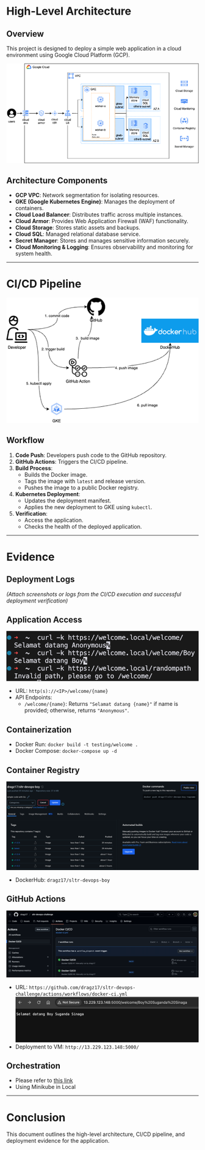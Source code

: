 # High-Level Architecture

## Overview
This project is designed to deploy a simple web application in a cloud environment using Google Cloud Platform (GCP).

![Architecture](internal/storage/architecture.png)

## Architecture Components
- **GCP VPC**: Network segmentation for isolating resources.
- **GKE (Google Kubernetes Engine)**: Manages the deployment of containers.
- **Cloud Load Balancer**: Distributes traffic across multiple instances.
- **Cloud Armor**: Provides Web Application Firewall (WAF) functionality.
- **Cloud Storage**: Stores static assets and backups.
- **Cloud SQL**: Managed relational database service.
- **Secret Manager**: Stores and manages sensitive information securely.
- **Cloud Monitoring & Logging**: Ensures observability and monitoring for system health.

---

# CI/CD Pipeline

![Pipeline](internal/storage/pipeline.png)

## Workflow
1. **Code Push**: Developers push code to the GitHub repository.
2. **GitHub Actions**: Triggers the CI/CD pipeline.
3. **Build Process**:
   - Builds the Docker image.
   - Tags the image with `latest` and release version.
   - Pushes the image to a public Docker registry.
4. **Kubernetes Deployment**:
   - Updates the deployment manifest.
   - Applies the new deployment to GKE using `kubectl`.
5. **Verification**:
   - Access the application.
   - Checks the health of the deployed application.

---

# Evidence

## Deployment Logs
*(Attach screenshots or logs from the CI/CD execution and successful deployment verification)*

## Application Access
![Evidence-1](internal/storage/evidence1.png)
- URL: `http(s)://<IP>/welcome/{name}`
- API Endpoints:
  - `/welcome/{name}`: Returns `"Selamat datang {name}"` if name is provided; otherwise, returns `"Anonymous"`.

## Containerization
- Docker Run: `docker build -t testing/welcome .`
- Docker Compose: `docker-compose up -d`

## Container Registry
![Evidence-2](internal/storage/evidence2.png)
- DockerHub: `dragz17/sltr-devops-boy`

## GitHub Actions
![Evidence-3](internal/storage/evidence3.png)
- URL: `https://github.com/dragz17/sltr-devops-challenge/actions/workflows/docker-ci.yml`
![Evidence-4](internal/storage/evidence4.png)
- Deployment to VM: `http://13.229.123.148:5000/`

## Orchestration
- Please refer to [this  link](./k8s/README.md)
- Using Minikube in Local

---

# Conclusion
This document outlines the high-level architecture, CI/CD pipeline, and deployment evidence for the application.
